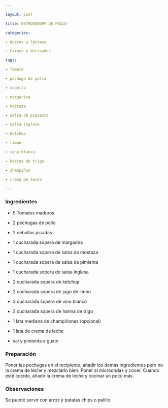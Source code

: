 ```yaml
---

layout: post

title: ESTROGONOFF DE POLLO

categories:

- Huevos y lácteos

- Carnes y derivados

tags:

- Tomate

- pechuga de pollo

- cebolla

- margarina

- mostaza

- salsa de pimienta

- salsa inglesa

- ketchup

- limón

- vino blanco

- harina de trigo

- champiñon

- crema de leche

---
```


<h3>Ingredientes</h3>

- 5 Tomates maduros

- 2 pechugas de pollo

- 2 cebollas picadas

- 1 cucharada sopera de margarina

- 1 cucharada sopera de salsa de mostaza

- 1 cucharada sopera de salsa de pimienta

- 1 cucharada sopera de salsa inglesa

- 2 cucharada sopera de ketchup

- 2 cucharada sopera de jugo de limón

- 3 cucharada sopera de vino blanco

- 2 cucharada sopera de harina de trigo

- 1 lata mediana de champiñones (opcional)

- 1 lata de crema de leche

- sal y pimienta a gusto

<h3>Preparación</h3>

Poner las pechugas en el recipiente, añadir los demás ingredientes pero no la crema de leche y mezclarlo bien. Poner al microondas y cocer. Cuando esté cocido, añadir la crema de leche y cocinar un poco más.

<h3>Observaciones</h3>

Se puede servir con arroz y patatas chips o palillo.